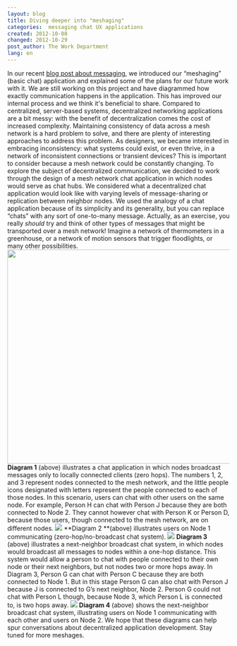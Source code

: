 ```yaml
---
layout: blog
title: Diving deeper into "meshaging"
categories:  messaging chat UX applications 
created: 2012-10-08
changed: 2012-10-29
post_author: The Work Department
lang: en
---
```

  In our recent <a href="https://commotionwireless.net/blog/exploring-meshaging" target="_blank">blog post about messaging</a>, we introduced our &ldquo;meshaging&rdquo; (basic chat) application and explained some of the plans for our future work with it. We are still working on this project and have diagrammed how exactly communication happens in the application. This has improved our internal process and we think it&#39;s beneficial to share.
Compared to centralized, server-based systems, decentralized networking applications are a bit messy: with the benefit of decentralization comes the cost of increased complexity. Maintaining consistency of data across a mesh network is a hard problem to solve, and there are plenty of interesting approaches to address this problem. As designers, we became interested in embracing inconsistency: what systems could exist, or even thrive, in a network of inconsistent connections or transient devices? This is important to consider because a mesh network could be constantly changing.
To explore the subject of decentralized communication, we decided to work through the design of a mesh network chat application in which nodes would serve as chat hubs. We considered what a decentralized chat application would look like with varying levels of message-sharing or replication between neighbor nodes.
We used the analogy of a chat application because of its simplicity and its generality, but you can replace &ldquo;chats&rdquo; with any sort of one-to-many message. Actually, as an exercise, you really <em>should</em> try and think of other types of messages that might be transported over a mesh network! Imagine a network of thermometers in a greenhouse, or a network of motion sensors that trigger floodlights, or many other possibilities.
<img alt="" class="decoded" src="/files/basic_chat_diagrams_for_blog_Artboard_1_0.png" style="width: 540px; height: 485px;" />
**Diagram 1** (above) illustrates a chat application in which nodes broadcast messages only to locally connected clients (zero hops). The numbers 1, 2, and 3 represent nodes connected to the mesh network, and the little people icons designated with letters represent the people connected to each of those nodes. In this scenario, users can chat with other users on the same node. For example, Person H can chat with Person J because they are both connected to Node 2. They cannot however chat with Person K or Person D, because those users, though connected to the mesh network, are on different nodes.
<img id="internal-source-marker_0.5773324861970599" src="/files/basic_chat_diagrams_for_blog_Artboard_2_0.png" />
**Diagram 2 **(above) illustrates users on Node 1 communicating (zero-hop/no-broadcast chat system).
<img id="internal-source-marker_0.5773324861970599" src="/files/basic_chat_diagrams_for_blog_Artboard_3_0.png" />
**Diagram 3** (above) illustrates a next-neighbor broadcast chat system, in which nodes would broadcast all messages to nodes within a one-hop distance. This system would allow a person to chat with people connected to their own node or their next neighbors, but not nodes two or more hops away. In Diagram 3, Person G can chat with Person C because they are both connected to Node 1. But in this stage Person G can also chat with Person J because J is connected to G&rsquo;s next neighbor, Node 2. Person G could not chat with Person L though, because Node 3, which Person L is connected to, is two hops away.
<img id="internal-source-marker_0.5773324861970599" src="/files/basic_chat_diagrams_for_blog_Artboard_4.png" />
**Diagram 4** (above) shows the next-neighbor broadcast chat system, illustrating users on Node 1 communicating with each other and users on Node 2.
We hope that these diagrams can help spur conversations about decentralized application development. Stay tuned for more meshages.
 
